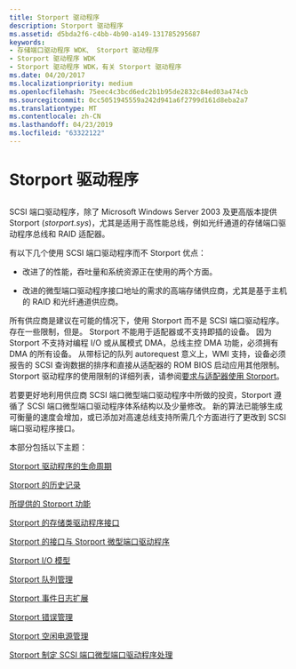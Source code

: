 ```yaml
---
title: Storport 驱动程序
description: Storport 驱动程序
ms.assetid: d5bda2f6-c4bb-4b90-a149-131785295687
keywords:
- 存储端口驱动程序 WDK、 Storport 驱动程序
- Storport 驱动程序 WDK
- Storport 驱动程序 WDK，有关 Storport 驱动程序
ms.date: 04/20/2017
ms.localizationpriority: medium
ms.openlocfilehash: 75eec4c3bcd6edc2b1b95de2832c84ed03a474cb
ms.sourcegitcommit: 0cc5051945559a242d941a6f2799d161d8eba2a7
ms.translationtype: MT
ms.contentlocale: zh-CN
ms.lasthandoff: 04/23/2019
ms.locfileid: "63322122"
---
```

# <a name="storport-driver"></a>Storport 驱动程序


## <span id="ddk_storport_driver_kg"></span><span id="DDK_STORPORT_DRIVER_KG"></span>


SCSI 端口驱动程序，除了 Microsoft Windows Server 2003 及更高版本提供 Storport (*storport.sys*)，尤其是适用于高性能总线，例如光纤通道的存储端口驱动程序总线和 RAID 适配器。

有以下几个使用 SCSI 端口驱动程序而不 Storport 优点：

-   改进了的性能，吞吐量和系统资源正在使用的两个方面。

-   改进的微型端口驱动程序接口地址的需求的高端存储供应商，尤其是基于主机的 RAID 和光纤通道供应商。

所有供应商是建议在可能的情况下，使用 Storport 而不是 SCSI 端口驱动程序。 存在一些限制，但是。 Storport 不能用于适配器或不支持即插的设备。 因为 Storport 不支持对编程 I/O 或从属模式 DMA，总线主控 DMA 功能，必须拥有 DMA 的所有设备。 从带标记的队列 autorequest 意义上，WMI 支持，设备必须报告的 SCSI 查询数据的排序和直接从适配器的 ROM BIOS 启动应用其他限制。 Storport 驱动程序的使用限制的详细列表，请参阅[要求与适配器使用 Storport](requirements-for-using-storport-with-an-adapter.md)。

若要更好地利用供应商 SCSI 端口微型端口驱动程序中所做的投资，Storport 遵循了 SCSI 端口微型端口驱动程序体系结构以及少量修改。 新的算法已能够生成可衡量的速度会增加，或已添加对高速总线支持所需几个方面进行了更改到 SCSI 端口驱动程序接口。

本部分包括以下主题：

[Storport 驱动程序的生命周期](life-cycle-of-a-storport-driver.md)

[Storport 的历史记录](history-of-storport.md)

[所提供的 Storport 功能](capabilities-provided-by-storport.md)

[Storport 的存储类驱动程序接口](storport-s-interface-with-the-storage-class-driver.md)

[Storport 的接口与 Storport 微型端口驱动程序](storport-s-interface-with-storport-miniport-drivers.md)

[Storport I/O 模型](storport-i-o-model.md)

[Storport 队列管理](storport-queue-management.md)

[Storport 事件日志扩展](storport-event-log-extensions.md)

[Storport 错误管理](storport-error-management.md)

[Storport 空闲电源管理](storport-idle-power-management.md)

[Storport 制定 SCSI 端口微型端口驱动程序处理](making-scsi-port-miniport-drivers-work-with-storport.md)

 

 




